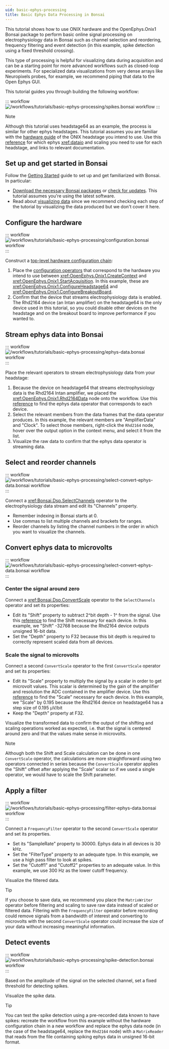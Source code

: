 ```yaml
---
uid: basic-ephys-processing
title: Basic Ephys Data Processing in Bonsai
---
```


This tutorial shows how to use ONIX hardware and the OpenEphys.Onix1 Bonsai package to perform basic online signal
processing on electrophysiology data in Bonsai such as channel selection and reordering, frequency filtering and event
detection (in this example, spike detection using a fixed threshold crossing).

This type of processing is helpful for visualizing data during acquisition and can be a starting point for more advanced
workflows such as closed-loop experiments. For specialized data visualizations from very dense arrays like Neuropixels
probes, for example, we recommend piping that data to the Open Ephys GUI.

<!-- Event detection in Bonsai will be faster and it allows actuation using ONIX or other hardware for closed-loop
applications. However, more advanced event detection algorithms such as spike sorting, ripple detection, etc. need
specific implementations in Bonsai. -->
<!-- I'm not sure we need to discuss what this tutorial doesn't do -->

This tutorial guides you through building the following workflow: 

::: workflow
![/workflows/tutorials/basic-ephys-processing/spikes.bonsai workflow](../../workflows/tutorials/basic-ephys-processing/spikes.bonsai)
:::

> [!NOTE]
> Although this tutorial uses headstage64 as an example, the process is similar for other ephys headstages. This
> tutorial assumes you are familiar with the [hardware guide](xref:hardware) of the ONIX headstage you intend to use.
> Use this [reference](xref:reference) for which ephys <xref:dataio> and scaling you need to use for each headstage, and links to relevant
> documentation. 

## Set up and get started in Bonsai

Follow the [Getting Started](xref:getting-started) guide to set up and get familiarized with Bonsai. In particular:

- [Download the necessary Bonsai packages](xref:install-configure-bonsai#install-packages-in-bonsai) or 
[check for updates](xref:install-configure-bonsai#update-packages-in-bonsai). This tutorial assumes 
you're using the latest software.
- Read about [visualizing data](xref:visualize-data) since we recommend checking each step of the tutorial by visualizing the data produced but we don't cover it here.

## Configure the hardware

::: workflow
![/workflows/tutorials/basic-ephys-processing/configuration.bonsai workflow](../../workflows/tutorials/basic-ephys-processing/configuration.bonsai)
:::

Construct a [top-level hardware configuration chain](xref:initialize-onicontext): 

1. Place the [configuration operators](xref:configure) that correspond to the hardware you intend to use between
<xref:OpenEphys.Onix1.CreateContext> and <xref:OpenEphys.Onix1.StartAcquisition>. In this example, these are
<xref:OpenEphys.Onix1.ConfigureHeadstage64> and <xref:OpenEphys.Onix1.ConfigureBreakoutBoard>.
1. Confirm that the device that streams electrophysiology data is enabled. The Rhd2164 device (an Intan amplifier) on
the headstage64 is the only device used in this tutorial, so you could disable other devices on the headstage and on the
breakout board to improve performance if you wanted to.

## Stream ephys data into Bonsai

::: workflow
![/workflows/tutorials/basic-ephys-processing/ephys-data.bonsai workflow](../../workflows/tutorials/basic-ephys-processing/ephys-data.bonsai)
:::

Place the relevant operators to stream electrophysiology data from your headstage:

1. Because the device on headstage64 that streams electrophysiology data is the Rhd2164 Intan amplifier, we placed the
<xref:OpenEphys.Onix1.Rhd2164Data> node onto the workflow. Use this [reference](xref:reference) to find the ephys data operator
that corresponds to each device.
1. Select the relevant members from the data frames that the data operator produces. In this example, the relevant members are "AmplifierData" and "Clock". To select those members, right-click the `Rhd2164` node, hover over the output option in the context menu, and select it from
the list.
1. Visualize the raw data to confirm that the ephys data operator is streaming data. 

## Select and reorder channels

::: workflow
![/workflows/tutorials/basic-ephys-processing/select-convert-ephys-data.bonsai workflow](../../workflows/tutorials/basic-ephys-processing/select-convert-ephys-data.bonsai)
:::

Connect a <xref:Bonsai.Dsp.SelectChannels> operator to the electrophysiology data stream and edit its "Channels" property.

- Remember indexing in Bonsai starts at 0.
- Use commas to list multiple channels and brackets for ranges.
- Reorder channels by listing the channel numbers in the order in which you want to visualize the channels.

## Convert ephys data to microvolts

::: workflow
![/workflows/tutorials/basic-ephys-processing/select-convert-ephys-data.bonsai workflow](../../workflows/tutorials/basic-ephys-processing/select-convert-ephys-data.bonsai)
:::

### Center the signal around zero
Connect a <xref:Bonsai.Dsp.ConvertScale> operator to the `SelectChannels` operator and set its properties:
- Edit its "Shift" property to subtract 2^bit depth - 1^ from the signal. Use this [reference](xref:reference) to find
the Shift necessary for each device. In this example, we "Shift" -32768 because the Rhd2164 device outputs unsigned
16-bit data.
- Set the "Depth" property to F32 because this bit depth is required to correctly represent scaled data from all
devices.

### Scale the signal to microvolts
Connect a second `ConvertScale` operator to the first `ConvertScale` operator and set its properties:
- Edit its "Scale" property to multiply the signal by a scalar in order to get microvolt values. This scalar is
determined by the gain of the amplifier and resolution the ADC contained in the amplifier device. Use this 
[reference](xref:reference) to find the "Scale" necessary for each device. In this example, we "Scale" by 0.195 because
the Rhd2164 device on headstage64 has a step size of 0.195&nbsp;μV/bit
- Keep the "Depth" property at F32.

Visualize the transformed data to confirm the output of the shifting and scaling operations
worked as expected, i.e. that the signal is centered around zero and that the values make sense in microvolts.

> [!NOTE]
> Although both the Shift and Scale calculation can be done in one `ConvertScale` operator, the calculations are
> more straightforward using two operators connected in series because the `ConvertScale` operator applies the
> "Shift" offset after applying the "Scale" scalar so if we used a single operator, we would have to scale the Shift
> parameter.

## Apply a filter

::: workflow
![/workflows/tutorials/basic-ephys-processing/filter-ephys-data.bonsai workflow](../../workflows/tutorials/basic-ephys-processing/filter-ephys-data.bonsai)
:::

Connect a `FrequencyFilter` operator to the second `ConvertScale` operator and set its properties.
- Set its "SampleRate" property to 30000. Ephys data in all devices is 30 kHz.
- Set the "FilterType" property to an adequate type. In this example, we use a high pass filter to look at spikes.
- Set the "Cutoff1" and "Cutoff2" properties to an adequate value. In this example, we use 300 Hz as the
    lower cutoff frequency. 

Visualize the filtered data.

> [!TIP] 
> If you choose to save data, we recommend you place the `MatrixWriter` operator before filtering and scaling to save raw
> data instead of scaled or filtered data. Filtering with the `FrequencyFilter` operator before recording could remove signals from a bandwidth of interest and converting to microvolts with the second `ConvertScale` operator could increase the size of your data without increasing meaningful information.

## Detect events

::: workflow
![/workflows/tutorials/basic-ephys-processing/spike-detection.bonsai workflow](../../workflows/tutorials/basic-ephys-processing/spike-detection.bonsai)
:::

Based on the amplitude of the signal on the selected channel, set a fixed threshold for detecting spikes. <!-- discuss these details? -->

Visualize the spike data.

> [!TIP] 
> You can test the spike detection using a pre-recorded data known to have spikes: recreate the
> workflow from this example without the hardware configuration chain in a new workflow and replace the ephys data node (in the case of the headstage64, replace
> the `Rhd2164` node) with a `MatrixReader` that reads from the file containing spiking ephys data in unsigned 16-bit format.